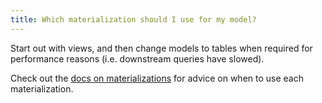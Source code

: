 ```yaml
---
title: Which materialization should I use for my model?
---
```

Start out with views, and then change models to tables when required for
performance reasons (i.e. downstream queries have slowed).

Check out the [docs on materializations](https://docs.getdbt.com/docs/materializations#section-materializations)
for advice on when to use each materialization.
